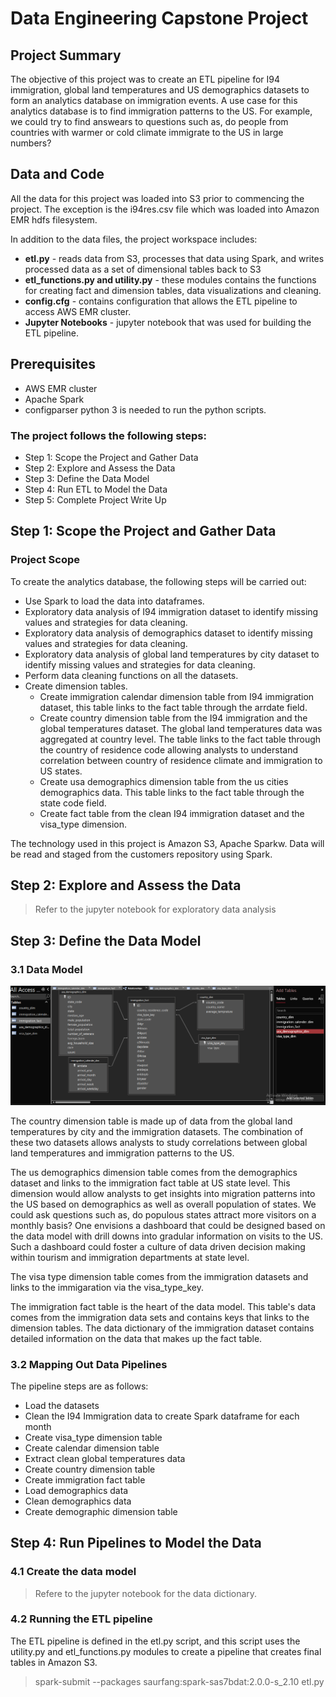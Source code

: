 # Data Engineering Capstone Project

## Project Summary
The objective of this project was to create an ETL pipeline for I94 immigration, global land temperatures and US demographics datasets to form an analytics database on immigration events. A use case for this analytics database is to find immigration patterns to the US. For example, we could try to find answears to questions such as, do people from countries with warmer or cold climate immigrate to the US in large numbers?

## Data and Code
All the data for this project was loaded into S3 prior to commencing the project. The exception is the i94res.csv file which was loaded into Amazon EMR hdfs filesystem. 

In addition to the data files, the project workspace includes:
* **etl.py** - reads data from S3, processes that data using Spark, and writes processed data as a set of dimensional tables back to S3
* **etl_functions.py and utility.py** - these modules contains the functions for creating fact and dimension tables, data visualizations and cleaning. 
* **config.cfg** - contains configuration that allows the ETL pipeline to access AWS EMR cluster. 
* **Jupyter Notebooks** - jupyter notebook that was used for building the ETL pipeline.

## Prerequisites
* AWS EMR cluster
* Apache Spark
* configparser
python 3 is needed to run the python scripts.

### The project follows the following steps:
* Step 1: Scope the Project and Gather Data
* Step 2: Explore and Assess the Data
* Step 3: Define the Data Model
* Step 4: Run ETL to Model the Data
* Step 5: Complete Project Write Up

## Step 1: Scope the Project and Gather Data
### Project Scope
To create the analytics database, the following steps will be carried out:
* Use Spark to load the data into dataframes.
* Exploratory data analysis of I94 immigration dataset to identify missing values and strategies for data cleaning.
* Exploratory data analysis of demographics dataset to identify missing values and strategies for data cleaning.
* Exploratory data analysis of global land temperatures by city dataset to identify missing values and strategies for data cleaning.
* Perform data cleaning functions on all the datasets.
* Create dimension tables.
    * Create immigration calendar dimension table from I94 immigration dataset, this table links to the fact table through the arrdate field.
    * Create country dimension table from the I94 immigration and the global temperatures dataset. The global land temperatures data was aggregated at country level. The table links to the fact table through the country of residence code allowing analysts to understand correlation between country of residence climate and immigration to US states.
    * Create usa demographics dimension table from the us cities demographics data. This table links to the fact table through the state code field.
    * Create fact table from the clean I94 immigration dataset and the visa_type dimension.

The technology used in this project is Amazon S3, Apache Sparkw. Data will be read and staged from the customers repository using Spark.
## Step 2: Explore and Assess the Data
> Refer to the jupyter notebook for exploratory data analysis

## Step 3: Define the Data Model
### 3.1 Data Model

![Database schema](images/data_model.png)

The country dimension table is made up of data from the global land temperatures by city and the immigration datasets. The combination of these two datasets allows analysts to study correlations between global land temperatures and immigration patterns to the US.

The us demographics dimension table comes from the demographics dataset and links to the immigration fact table at US state level. This dimension would allow analysts to get insights into migration patterns into the US based on demographics as well as overall population of states. We could ask questions such as, do populous states attract more visitors on a monthly basis? One envisions a dashboard that could be designed based on the data model with drill downs into gradular information on visits to the US. Such a dashboard could foster a culture of data driven decision making within tourism and immigration departments at state level. 

The visa type dimension table comes from the immigration datasets and links to the immigaration via the visa_type_key. 

The immigration fact table is the heart of the data model. This table's data comes from the immigration data sets and contains keys that links to the dimension tables. The data dictionary of the immigration dataset contains detailed information on the data that makes up the fact table. 

### 3.2 Mapping Out Data Pipelines
The pipeline steps are as follows:
* Load the datasets
* Clean the I94 Immigration data to create Spark dataframe for each month
* Create visa_type dimension table
* Create calendar dimension table
* Extract clean global temperatures data
* Create country dimension table
* Create immigration fact table
* Load demographics data
* Clean demographics data
* Create demographic dimension table

## Step 4: Run Pipelines to Model the Data 
### 4.1 Create the data model
> Refere to the jupyter notebook for the data dictionary.

### 4.2 Running the ETL pipeline
The ETL pipeline is defined in the etl.py script, and this script uses the utility.py and etl_functions.py modules to create a pipeline that creates final tables in Amazon S3.
> spark-submit --packages saurfang:spark-sas7bdat:2.0.0-s_2.10 etl.py 

